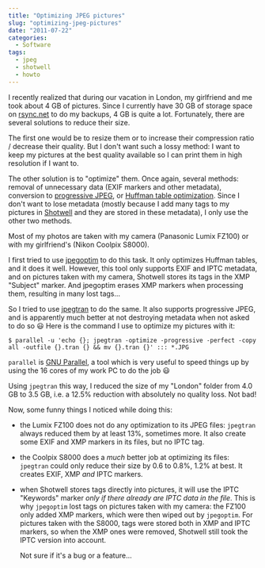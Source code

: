 ```yaml
---
title: "Optimizing JPEG pictures"
slug: "optimizing-jpeg-pictures"
date: "2011-07-22"
categories:
  - Software
tags:
  - jpeg
  - shotwell
  - howto
---
```


I recently realized that during our vacation in London, my girlfriend and me
took about 4 GB of pictures. Since I currently have 30 GB of storage space on
[rsync.net][] to do my backups, 4 GB is quite a lot. Fortunately, there are
several solutions to reduce their size.

The first one would be to resize them or to increase their compression ratio /
decrease their quality. But I don't want such a lossy method: I want to keep my
pictures at the best quality available so I can print them in high resolution if
I want to.

The other solution is to "optimize" them. Once again, several methods: removal
of unnecessary data (EXIF markers and other metadata), conversion to
[progressive JPEG][progressive], or [Huffman table optimization][huffman]. Since
I don't want to lose metadata (mostly because I add many tags to my pictures in
[Shotwell][] and they are stored in these metadata), I only use the other two
methods.

Most of my photos are taken with my camera (Panasonic Lumix FZ100) or with my
girlfriend's (Nikon Coolpix S8000).

I first tried to use [jpegoptim][] to do this task. It only optimizes Huffman
tables, and it does it well. However, this tool only supports EXIF and IPTC
metadata, and on pictures taken with my camera, Shotwell stores its tags in the
XMP "Subject" marker. And jpegoptim erases XMP markers when processing them,
resulting in many lost tags...

So I tried to use [jpegtran][] to do the same. It also supports progressive
JPEG, and is apparently much better at not destroying metadata when not asked to
do so :smiley: Here is the command I use to optimize my pictures with it:

~~~console
$ parallel -u 'echo {}; jpegtran -optimize -progressive -perfect -copy all -outfile {}.tran {} && mv {}.tran {}' ::: *.JPG
~~~

`parallel` is [GNU Parallel][parallel], a tool which is very useful to speed
things up by using the 16 cores of my work PC to do the job :smiley:

Using `jpegtran` this way, I reduced the size of my "London" folder from 4.0 GB
to 3.5 GB, i.e. a 12.5% reduction with absolutely no quality loss. Not bad!

Now, some funny things I noticed while doing this:

-   the Lumix FZ100 does not do any optimization to its JPEG files: `jpegtran`
    always reduced them by at least 13%, sometimes more. It also create some
    EXIF and XMP markers in its files, but no IPTC tag.

-   the Coolpix S8000 does a *much* better job at optimizing its files: `jpegtran`
    could only reduce their size by 0.6 to 0.8%, 1.2% at best. It creates EXIF,
    XMP *and* IPTC markers.

-   when Shotwell stores tags directly into pictures, it will use the IPTC
    "Keywords" marker *only if there already are IPTC data in the file*. This is
    why `jpegoptim` lost tags on pictures taken with my camera: the FZ100 only
    added XMP markers, which were then wiped out by `jpegoptim`. For pictures
    taken with the S8000, tags were stored both in XMP and IPTC markers, so when
    the XMP ones were removed, Shotwell still took the IPTC version into
    account.

    Not sure if it's a bug or a feature...


[rsync.net]: http://rsync.net/
[progressive]: http://www.faqs.org/faqs/jpeg-faq/part1/section-11.html
[huffman]: http://www.impulseadventure.com/photo/optimized-jpeg.html
[shotwell]: http://yorba.org/shotwell/
[jpegoptim]: http://freshmeat.net/projects/jpegoptim/
[jpegtran]: http://jpegclub.org/
[parallel]: http://www.gnu.org/s/parallel/

